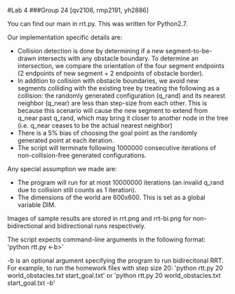 #Lab 4
###Group 24 [qv2106, rmp2191, yh2886]

You can find our main in rrt.py. This was written for Python2.7.

Our implementation specific details are:
* Collision detection is done by determining if a new segment-to-be-drawn intersects with any obstacle boundary. To determine an intersection, we compare the orientation of the four segment endpoints (2 endpoints of new segment + 2 endpoints of obstacle border).
* In addition to collision with obstacle boundaries, we avoid new segments colliding with the existing tree by treating the following as a collision: the randomly generated configuration (q_rand) and its nearest neighbor (q_near) are less than step-size from each other. This is because this scenario will cause the new segment to extend from q_near past q_rand, which may bring it closer to another node in the tree (i.e. q_near ceases to be the actual nearest neighbor)
* There is a 5% bias of choosing the goal point as the randomly generated point at each iteration. 
* The script will terminate following 1000000 consecutive iterations of non-collision-free generated configurations.  

Any special assumption we made are:
* The program will run for at most 10000000 iterations (an invalid q_rand due to collision still counts as 1 iteration).
* The dimensions of the world are 600x600. This is set as a global variable DIM. 

Images of sample results are stored in rrt.png and rrt-bi.png for non-bidirectional and bidirectional runs respectively.

The script expects command-line arguments in the following format:
'python rtt.py <distance> <obstacles-file> <start-goal-file> <-b>'

-b is an optional argument specifying the program to run bidirecitonal RRT. For example, to run the homework files with step size 20:
'python rtt.py 20 world_obstacles.txt start_goal.txt'
or
'python rtt.py 20 world_obstacles.txt start_goal.txt -b'
